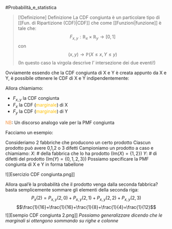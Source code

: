 #Probabilità_e_statistica 
>[!Definizione]  Definizione
>La CDF congiunta è un particolare tipo di [[Fun. di Ripartizione (CDF)|CDF]] che come [[Funzioni|funzione]] è tale che:
>$$F_{x,y}:\mathbb{R}_{x}\times\mathbb{R}_{y}\to[0,1]$$
>con
>$$(x,y)\to\mathbb{P}(X\leq x, Y\leq y)$$
>(In questo caso la virgola descrive l’ intersezione dei due eventi!)

Ovviamente essendo che la CDF congiunta di X e Y è creata appunto da X e Y, è possibile ottenere le CDF di X e Y indipendentemente:

Allora chiamiamo:
- $F_{x,y}$ la CDF congiunta
- $F_{x}$ la CDF (<font color="#ffc000">marginale</font>) di X
- $F_{y}$ la CDF (<font color="#ffc000">marginale</font>) di Y

<font color="#f79646">NB</font>: Un discorso analogo vale per la PMF congiunta

Facciamo un esempio:

Consideriamo 2 fabbriche che producono un certo prodotto
Ciascun prodotto può avere 0,1,2 o 3 difetti
Campioniamo un prodotto a caso e chiamiamo:
$X$: $\#$ della fabbrica che lo ha prodotto ($\mathrm{Im}(X)=\{1,2\}$)
$Y$: $\#$ di difetti del prodotto ($\mathrm{Im}(Y)=\{0,1,2,3\}$)
Possiamo specificare la PMF congiunta di X e Y in forma tabellone

![[Esercizio CDF congiunta.png]]

Allora qual’è la probabilità che il prodotto venga dalla seconda fabbrica?
basta semplicemente sommare gli elementi della seconda riga:
$$P_{x}(2)=P_{x,y}(2,0)+P_{x,y}(2,1)+P_{x,y}(2,2)+P_{x,y}(2,3)$$
$$\frac{1}{16}+\frac{1}{16}+\frac{1}{8}+\frac{1}{4}=\frac{1}{12}$$
![[Esempio CDF congiunta 2.png]]
*Possiamo generalizzare dicendo che le marginali si ottengono sommando su righe e colonne*

